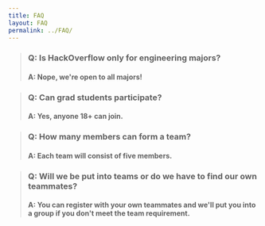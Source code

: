 ```yaml
---
title: FAQ
layout: FAQ
permalink: ../FAQ/
---
```


> ### Q: Is HackOverflow only for engineering majors?
>
> #### A: Nope, we're open to all majors!

> ### Q: Can grad students participate?
>
> #### A: Yes, anyone 18+ can join.

> ### Q: How many members can form a team?
>
> #### A: Each team will consist of five members.

> ### Q: Will we be put into teams or do we have to find our own teammates?
>
> #### A: You can register with your own teammates and we'll put you into a group if you don't meet the team requirement.
